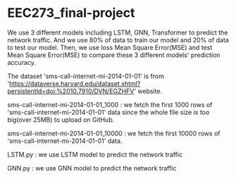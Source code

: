 # EEC273_final-project

We use 3 different models including LSTM, GNN, Transformer to predict the network traffic. And we use 80% of data to train our model and 20% of data to test our model. Then, we use loss Mean Square Error(MSE) and test Mean Square Error(MSE) to compare these 3 different models' prediction accuracy.

The dataset 'sms-call-internet-mi-2014-01-01' is from 'https://dataverse.harvard.edu/dataset.xhtml?persistentId=doi:%2010.7910/DVN/EGZHFV' website.

sms-call-internet-mi-2014-01-01_1000 : we fetch the first 1000 rows of 'sms-call-internet-mi-2014-01-01' data since the whole file size is too big(over 25MB) to upload on GitHub.

sms-call-internet-mi-2014-01-01_10000 : we fetch the first 10000 rows of 'sms-call-internet-mi-2014-01-01' data.

LSTM.py : we use LSTM model to predict the network traffic

GNN.py : we use GNN model to predict the network traffic
